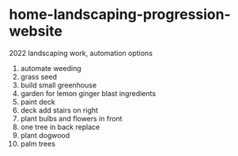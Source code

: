 # home-landscaping-progression-website

2022 landscaping work, automation options

1.  automate weeding
2.  grass seed
3.  build small greenhouse
4.  garden for lemon ginger blast ingredients
5.  paint deck
6.  deck add stairs on right
7.  plant bulbs and flowers in front
8.  one tree in back replace
9.  plant dogwood
10.  palm trees
